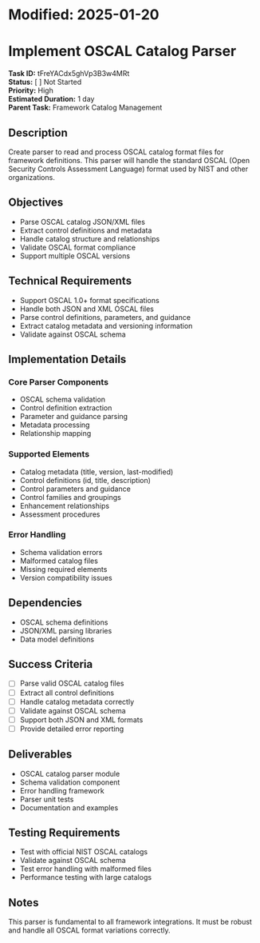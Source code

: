 # Modified: 2025-01-20

# Implement OSCAL Catalog Parser

**Task ID:** tFreYACdx5ghVp3B3w4MRt  
**Status:** [ ] Not Started  
**Priority:** High  
**Estimated Duration:** 1 day  
**Parent Task:** Framework Catalog Management

## Description
Create parser to read and process OSCAL catalog format files for framework definitions. This parser will handle the standard OSCAL (Open Security Controls Assessment Language) format used by NIST and other organizations.

## Objectives
- Parse OSCAL catalog JSON/XML files
- Extract control definitions and metadata
- Handle catalog structure and relationships
- Validate OSCAL format compliance
- Support multiple OSCAL versions

## Technical Requirements
- Support OSCAL 1.0+ format specifications
- Handle both JSON and XML OSCAL files
- Parse control definitions, parameters, and guidance
- Extract catalog metadata and versioning information
- Validate against OSCAL schema

## Implementation Details
### Core Parser Components
- OSCAL schema validation
- Control definition extraction
- Parameter and guidance parsing
- Metadata processing
- Relationship mapping

### Supported Elements
- Catalog metadata (title, version, last-modified)
- Control definitions (id, title, description)
- Control parameters and guidance
- Control families and groupings
- Enhancement relationships
- Assessment procedures

### Error Handling
- Schema validation errors
- Malformed catalog files
- Missing required elements
- Version compatibility issues

## Dependencies
- OSCAL schema definitions
- JSON/XML parsing libraries
- Data model definitions

## Success Criteria
- [ ] Parse valid OSCAL catalog files
- [ ] Extract all control definitions
- [ ] Handle catalog metadata correctly
- [ ] Validate against OSCAL schema
- [ ] Support both JSON and XML formats
- [ ] Provide detailed error reporting

## Deliverables
- OSCAL catalog parser module
- Schema validation component
- Error handling framework
- Parser unit tests
- Documentation and examples

## Testing Requirements
- Test with official NIST OSCAL catalogs
- Validate against OSCAL schema
- Test error handling with malformed files
- Performance testing with large catalogs

## Notes
This parser is fundamental to all framework integrations. It must be robust and handle all OSCAL format variations correctly.
